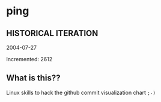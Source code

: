# ping

## HISTORICAL ITERATION
2004-07-27

Incremented: 2612

## What is this?? 
Linux skills to hack the github commit visualization chart `;-)`
